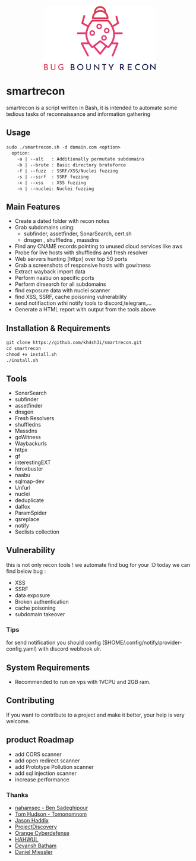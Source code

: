 <img src="img/logo.png" style="width: 300px; display: block; margin: 0px auto;" />

# smartrecon
smartrecon is a script written in Bash, it is intended to automate some tedious tasks of reconnaissance and information gathering

## Usage
```
sudo ./smartrecon.sh -d domain.com <option>
  option:
    -a | --alt   : Additionally permutate subdomains	
    -b | --brute : Basic directory bruteforce
    -f | --fuzz  : SSRF/XSS/Nuclei fuzzing	
    -s | --ssrf  : SSRF fuzzing	
    -x | --xss   : XSS fuzzing	  
    -n | --nuclei: Nuclei fuzzing	

```

## Main Features
* Create a dated folder with recon notes
* Grab subdomains using:
    * subfinder, assetfinder, SonarSearch, cert.sh
    * dnsgen , shuffledns , massdns
* Find any CNAME records pointing to unused cloud services like aws
* Probe for live hosts with shuffledns and fresh resolver
* Web servers hunting [httpx] over top 50 ports
* Grab a screenshots of responsive hosts with gowitness
* Extract wayback import data
* Perform naabu on specific ports
* Perform dirsearch for all subdomains
* find exposure data with nuclei scanner
* find XSS, SSRF, cache poisoning vulnerability
* send notifiaction wthi notify tools to discord,telegram,...
* Generate a HTML report with output from the tools above



## Installation & Requirements
```
git clone https://github.com/kh4sh3i/smartrecon.git
cd smartrecon
chmod +x install.sh
./install.sh
```


## Tools
*  SonarSearch
*  subfinder
*  assetfinder
*  dnsgen
*  Fresh Resolvers
*  shuffledns
*  Massdns
*  goWitness
*  Waybackurls
*  httpx
*  gf
*  interestingEXT
*  feroxbuster
*  naabu
*  sqlmap-dev
*  Unfurl
*  nuclei
*  deduplicate
*  dalfox
*  ParamSpider
*  qsreplace
*  notify
*  Seclists collection

## Vulnerability 
this is not only recon tools ! we automate find bug for your :D
today we can find below bug :
* XSS
* SSRF
* data exposure
* Broken authentication
* cache poisoning
* subdomain takeover


### Tips
for send notification you should config ($HOME/.config/notify/provider-config.yaml) with discord webhook ulr.


## System Requirements
* Recommended to run on vps with 1VCPU and 2GB ram.


## Contributing
If you want to contribute to a project and make it better, your help is very welcome. 

## product Roadmap
* add CORS scanner
* add open redirect scanner
* add Prototype Pollution scanner
* add sql injection scanner
* increase performance



### Thanks
* [nahamsec - Ben Sadeghipour](https://github.com/nahamsec)
* [Tom Hudson - Tomonomnom](https://github.com/tomnomnom)
* [Jason Haddix](https://github.com/jhaddix)
* [ProjectDiscovery](https://github.com/projectdiscovery)
* [Orange Cyberdefense](https://github.com/sensepost)
* [HAHWUL](https://github.com/hahwul)
* [Devansh Batham](https://github.com/devanshbatham)
* [Daniel Miessler](https://github.com/danielmiessler)